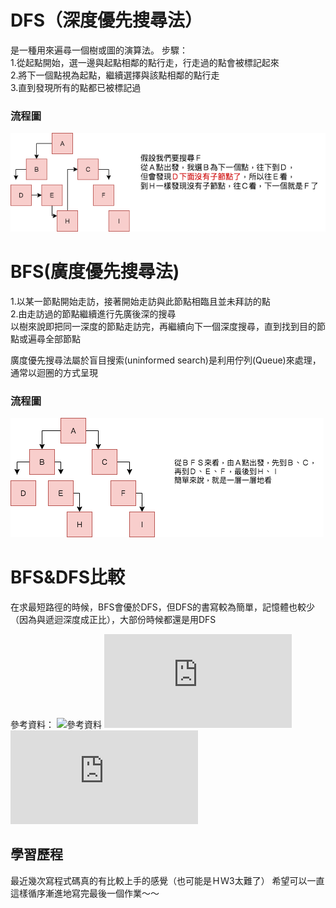 # DFS（深度優先搜尋法）


是一種用來遍尋一個樹或圖的演算法。
步驟：  
1.從起點開始，選一邊與起點相鄰的點行走，行走過的點會被標記起來  
2.將下一個點視為起點，繼續選擇與該點相鄰的點行走  
3.直到發現所有的點都已被標記過  

### 流程圖
![](https://github.com/hsuanwen0114/sharon8811437/blob/master/BFS%26DFS/dfs.png)  

# BFS(廣度優先搜尋法)  


1.以某一節點開始走訪，接著開始走訪與此節點相臨且並未拜訪的點  
2.由走訪過的節點繼續進行先廣後深的搜尋  
以樹來說即把同一深度的節點走訪完，再繼續向下一個深度搜尋，直到找到目的節點或遍尋全部節點

廣度優先搜尋法屬於盲目搜索(uninformed search)是利用佇列(Queue)來處理，通常以迴圈的方式呈現  

### 流程圖
![](https://github.com/hsuanwen0114/sharon8811437/blob/master/BFS%26DFS/%EF%BC%A2%EF%BC%A6%EF%BC%B3.png)  

# BFS&DFS比較

在求最短路徑的時候，BFS會優於DFS，但DFS的書寫較為簡單，記憶體也較少（因為與遞迴深度成正比），大部份時候都還是用DFS   

參考資料：
![參考資料](https://magiclen.org/dfs-bfs/)
![參考資料](http://simonsays-tw.com/web/DFS-BFS/BreadthFirstSearch.html)
![兩者比較參考](https://www.itread01.com/content/1541297601.html)

## 學習歷程

最近幾次寫程式碼真的有比較上手的感覺（也可能是ＨＷ3太難了）
希望可以一直這樣循序漸進地寫完最後一個作業～～  
